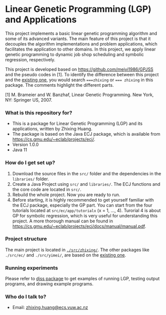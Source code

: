 # Linear Genetic Programming (LGP) and Applications

This project implements a basic linear genetic programming algorithm and some of its advanced variants. The main feature of this project is that it decouples the algorithm implementations and problem applications, which facilitates the application to other domains. In this project, we apply linear genetic programming to dynamic job shop scheduling and symbolic regression, respectively.

This project is developed based on https://github.com/meiyi1986/GPJSS and the pseudo codes in [1]. To identify the difference between this project and the [existing one](https://github.com/meiyi1986/GPJSS), you would search `===zhixing` or `=== zhixing` in this package. The comments highlight the different parts.

[1] M. Brameier and W. Banzhaf, Linear Genetic Programming. New York, NY: Springer US, 2007.

### What is this repository for? ###

* This is a package for Linear Genetic Programming (LGP) and its applications, written by Zhixing Huang.
* The package is based on the Java ECJ package, which is available from https://cs.gmu.edu/~eclab/projects/ecj/.
* Version 1.0.0
* Java 11

### How do I get set up? ###

1. Download the source files in the `src/` folder and the dependencies in the `libraries/` folder.
2. Create a Java Project using `src/` and `libraries/`. The ECJ functions and the core code are located in `src/`.
3. Rebuild the whole project. Now you are ready to run.
4. Before starting, it is highly recommended to get yourself familiar with the ECJ package, especially the GP part. You can start from the four tutorials located at `src/ec/app/tutorialx` (x = 1, ..., 4). Turorial 4 is about GP for symbolic regression, which is very useful for understanding this project. A more thorough manual can be found in https://cs.gmu.edu/~eclab/projects/ecj/docs/manual/manual.pdf.

### Project structure ###

The main project is located in [`./src/zhixing/`](./src/zhixing). The other packages like `./src/ec/` and `./src/yimei/`, are based on the [existing one](https://github.com/meiyi1986/GPJSS). 

### Running experiments ###

Please refer to [djss package](./src/zhixing/djss) to get examples of running LGP, testing output programs, and drawing example programs.

### Who do I talk to? ###

* Email: zhixing.huang@ecs.vuw.ac.nz

